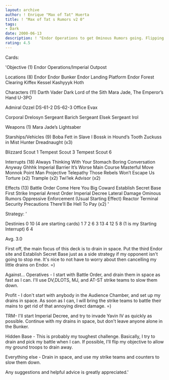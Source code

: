 ```yaml
---
layout: archive
author: ! Enrique "Max of Tat" Huerta
title: ! "Max of Tat s Rumors v2 0"
tags:
- Dark
date: 2000-06-13
description: ! "Endor Operations to get Ominous Rumors going. Flipping the objective is only a secondary concern."
rating: 4.5
---
```

Cards: 

'Objective (1)
Endor Operations/Imperial Outpost

Locations (8)
Endor
   Endor Bunker
   Endor Landing Platform
   Endor Forest Clearing
Kiffex
Kessel
Kashyyyk
Hoth

Characters (11)
Darth Vader Dark Lord of the Sith
Mara Jade, The Emperor’s Hand
U-3PO

Admiral Ozzel
DS-61-2
DS-62-3
Office Evax

Corporal Drelosyn
Sergeant Barich
Sergeant Elsek
Sergeant Irol

Weapons (1)
Mara Jade’s Lightsaber

Starships/Vehicles (9)
Boba Fett in Slave I
Bossk in Hound’s Tooth
Zuckuss in Mist Hunter
Dreadnaught (x3)

Blizzard Scout 1
Tempest Scout 3
Tempest Scout 6

Interrupts (18)
Always Thinking With Your Stomach
Boring Conversation Anyway
Ghhhk
Imperial Barrier
It’s Worse
Main Course
Masterful Move
Monnok
Point Man
Projective Telepathy
Those Rebels Won’t Escape Us
Torture (x2)
Trample (x2)
Twi’lek Advisor (x2)

Effects (13)
Battle Order
Come Here You Big Coward
Establish Secret Base
First Strike
Imperial Arrest Order
Imperial Decree
Lateral Damage
Ominous Rumors
Oppressive Enforcement (Usual Starting Effect)
Reactor Terminal
Security Precautions
There’ll Be Hell To Pay (x2)
'

Strategy: '


Destinies
0 10  (4 are starting cards)
1  7
2  6
3 13
4 12
5  8	(1 is my Starting Interrupt)
6  4

Avg. 3.0

First off, the main focus of this deck is to drain in space.  Put the third Endor site and Establish Secret Base just as a side strategy if my opponent isn't going to stop me. It's nice to not have to worry about then cancelling my little drains on Endor. =)

Against...
Operatives - I start with Battle Order, and drain them in space as fast as I can. I'll use DV,DLOTS, MJ, and AT-ST strike teams to slow them down.

Profit - I don't start with anybody in the Audience Chamber, and set up my drains in space. As soon as I can, I will bring the strike teams to battle their mains to get rid of that annoying direct damage. =)

TRM- I'll start Imperial Decree, and try to invade Yavin IV as quickly as possible. Continue with my drains in space, but don't leave anyone alone in the Bunker.

Hidden Base - This is probably my toughest challenge. Basically, I try to drain and pick my battle when I can. If possible, I'll flip my objective to allow my ground troops to drain away.

Everything else - Drain in space, and use my strike teams and counters to slow them down.

Any suggestions and helpful advice is greatly appreciated.'